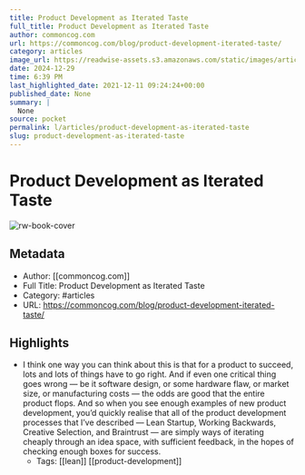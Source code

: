 ```yaml
---
title: Product Development as Iterated Taste
full_title: Product Development as Iterated Taste
author: commoncog.com
url: https://commoncog.com/blog/product-development-iterated-taste/
category: articles
image_url: https://readwise-assets.s3.amazonaws.com/static/images/article4.6bc1851654a0.png
date: 2024-12-29
time: 6:39 PM
last_highlighted_date: 2021-12-11 09:24:24+00:00
published_date: None
summary: |
  None
source: pocket
permalink: l/articles/product-development-as-iterated-taste
slug: product-development-as-iterated-taste
---
```

# Product Development as Iterated Taste

![rw-book-cover](https://readwise-assets.s3.amazonaws.com/static/images/article4.6bc1851654a0.png)

## Metadata
- Author: [[commoncog.com]]
- Full Title: Product Development as Iterated Taste
- Category: #articles
- URL: https://commoncog.com/blog/product-development-iterated-taste/

## Highlights
- I think one way you can think about this is that for a product to succeed, lots and lots of things have to go right. And if even one critical thing goes wrong — be it software design, or some hardware flaw, or market size, or manufacturing costs — the odds are good that the entire product flops. And so when you see enough examples of new product development, you’d quickly realise that all of the product development processes that I’ve described — Lean Startup, Working Backwards, Creative Selection, and Braintrust — are simply ways of iterating cheaply through an idea space, with sufficient feedback, in the hopes of checking enough boxes for success.
    - Tags: [[lean]] [[product-development]] 


